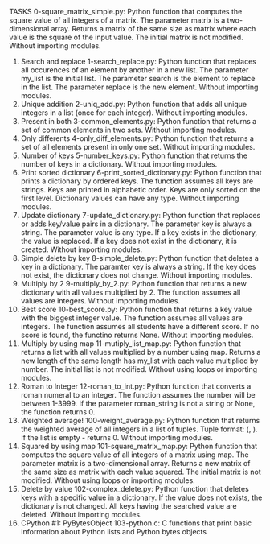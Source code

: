 TASKS
0-square_matrix_simple.py: Python function that computes the square value of all integers of a
matrix.
The parameter matrix is a two-dimensional array.
Returns a matrix of the same size as matrix where each value is the square of the input value.
The initial matrix is not modified.
Without importing modules.
1. Search and replace
1-search_replace.py: Python function that replaces all occurences of an element by another in a
new list.
The parameter my_list is the initial list.
The parameter search is the element to replace in the list.
The parameter replace is the new element.
Without importing modules.
2. Unique addition
2-uniq_add.py: Python function that adds all unique integers in a list (once for each integer).
Without importing modules.
3. Present in both
3-common_elements.py: Python function that returns a set of common elements in two sets.
Without importing modules.
4. Only differents
4-only_diff_elements.py: Python function that returns a set of all elements present in only one
set.
Without importing modules.
5. Number of keys
5-number_keys.py: Python function that returns the number of keys in a dictionary.
Without importing modules.
6. Print sorted dictionary
6-print_sorted_dictionary.py: Python function that prints a dictionary by ordered keys.
The function assumes all keys are strings.
Keys are printed in alphabetic order.
Keys are only sorted on the first level.
Dictionary values can have any type.
Without importing modules.
7. Update dictionary
7-update_dictionary.py: Python function that replaces or adds key/value pairs in a dictionary.
The parameter key is always a string.
The parameter value is any type.
If a key exists in the dictionary, the value is replaced.
If a key does not exist in the dictionary, it is created.
Without importing modules.
8. Simple delete by key
8-simple_delete.py: Python function that deletes a key in a dictionary.
The paramter key is always a string.
If the key does not exist, the dictionary does not change.
Without importing modules.
9. Multiply by 2
9-multiply_by_2.py: Python function that returns a new dictionary with all values multiplied by 2.
The function assumes all values are integers.
Without importing modules.
10. Best score
10-best_score.py: Python function that returns a key value with the biggest integer value.
The function assumes all values are integers.
The function assumes all students have a different score.
If no score is found, the functino returns None.
Without importing modules.
11. Multiply by using map
11-mutiply_list_map.py: Python function that returns a list with all values multiplied by a number
using map.
Returns a new length of the same length has my_list with each value multiplied by number.
The initial list is not modified.
Without using loops or importing modules.
12. Roman to Integer
12-roman_to_int.py: Python function that converts a roman numeral to an integer.
The function assumes the number will be between 1-3999.
If the parameter roman_string is not a string or None, the function returns 0.
13. Weighted average!
100-weight_average.py: Python function that returns the weighted average of all integers in a
list of tuples.
Tuple format: (<score>, <weight>).
If the list is empty - returns 0.
Without importing modules.
14. Squared by using map
101-square_matrix_map.py: Python function that computes the square value of all integers of a
matrix using map.
The parameter matrix is a two-dimensional array.
Returns a new matrix of the same size as matrix with each value squared.
The initial matrix is not modified.
Without using loops or importing modules.
15. Delete by value
102-complex_delete.py: Python function that deletes keys with a specific value in a dictionary.
If the value does not exists, the dictionary is not changed.
All keys having the searched value are deleted.
Without importing modules.
16. CPython #1: PyBytesObject
103-python.c: C functions that print basic information about Python lists and Python bytes
objects
